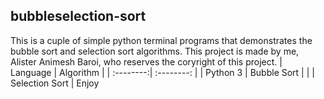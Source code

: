 ## bubbleselection-sort
This is a cuple of simple python terminal programs that demonstrates the bubble sort and selection sort algorithms.
This project is made by me, Alister Animesh Baroi, who reserves the coryright of this project.
| Language  | Algorithm      |
| :--------:| :--------:     |
|  Python 3 | Bubble Sort    |
|           | Selection Sort |
Enjoy
